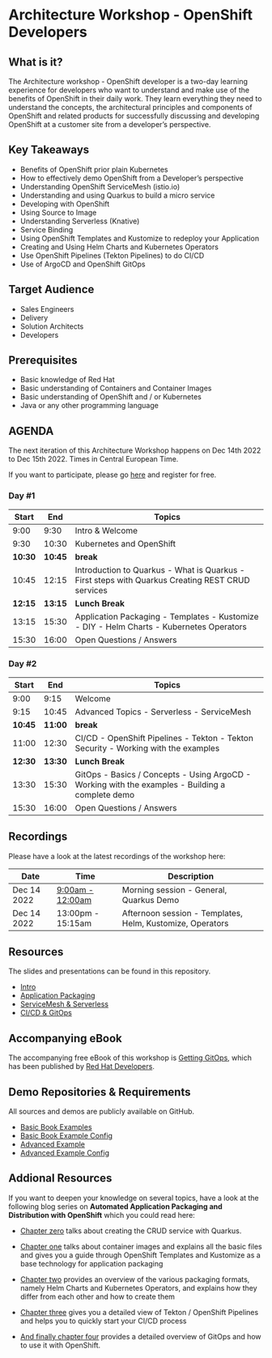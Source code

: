 # Architecture Workshop - OpenShift Developers
## What is it?
The Architecture workshop - OpenShift developer is a two-day learning experience for developers who want to understand and make use of the benefits of OpenShift in their daily work. They learn everything they need to understand the concepts, the architectural principles and components of OpenShift and related products for successfully discussing and developing OpenShift at a customer site from a developer’s perspective.

## Key Takeaways
- Benefits of OpenShift prior plain Kubernetes
- How to effectively demo OpenShift from a Developer’s perspective
- Understanding OpenShift ServiceMesh (istio.io)
- Understanding and using Quarkus to build a micro service
- Developing with OpenShift 
- Using Source to Image
- Understanding Serverless (Knative)
- Service Binding
- Using OpenShift Templates and Kustomize to redeploy your Application
- Creating and Using Helm Charts and Kubernetes Operators
- Use OpenShift Pipelines (Tekton Pipelines) to do CI/CD
- Use of ArgoCD and OpenShift GitOps

## Target Audience
- Sales Engineers
- Delivery
- Solution Architects
- Developers

## Prerequisites
- Basic knowledge of Red Hat 
- Basic understanding of Containers and Container Images
- Basic understanding of OpenShift and / or Kubernetes
- Java or any other programming language

## AGENDA
The next iteration of this Architecture Workshop happens on Dec 14th 2022 to Dec 15th 2022. Times in Central European Time.

If you want to participate, please go [here](https://www.redhat-partner.com/enablement/trainings/register/278/) and register for free.

### Day #1
Start | End | Topics
------|-----|------
9:00 | 9:30| Intro & Welcome
9:30 | 10:30| Kubernetes and OpenShift
**10:30**|**10:45**| **break**
10:45|12:15|Introduction to Quarkus - What is Quarkus - First steps with Quarkus Creating REST CRUD services
**12:15**|**13:15**|**Lunch Break**
13:15|15:30|Application Packaging - Templates - Kustomize - DIY - Helm Charts - Kubernetes Operators
15:30|16:00|Open Questions / Answers


### Day #2
Start | End | Topics
------|-----|------
9:00 | 9:15| Welcome
9:15 | 10:45| Advanced Topics - Serverless - ServiceMesh
**10:45**|**11:00**| **break**
11:00|12:30|CI/CD - OpenShift Pipelines - Tekton - Tekton Security - Working with the examples
**12:30**|**13:30**|**Lunch Break**
13:30|15:30|GitOps - Basics / Concepts - Using ArgoCD - Working with the examples - Building a complete demo
15:30|16:00|Open Questions / Answers

## Recordings
Please have a look at the latest recordings of the workshop here:

Date | Time | Description
-----|-------|------------
Dec 14 2022 | [9:00am - 12:00am](https://drive.google.com/file/d/1H-AfeqH5ADwowEBYagI46c4U51Cn5BHd/view?usp=share_link) | Morning session - General, Quarkus Demo 
Dec 14 2022 | 13:00pm - 15:15am | Afternoon session - Templates, Helm, Kustomize, Operators

## Resources
The slides and presentations can be found in this repository.

- [Intro](material/1_Introduction%20to%20Red%20Hat%20OpenShift%20for%20Developers.pdf)
- [Application Packaging](material/2_Application%20Packaging.pdf)
- [ServiceMesh & Serverless](material/3_ServiceMesh%20&%20Serverless.pdf)
- [CI/CD & GitOps](material/4_CI_CD.pdf)

## Accompanying eBook
The accompanying free eBook of this workshop is [Getting GitOps](https://developers.redhat.com/e-books/getting-gitops-practical-platform-openshift-argo-cd-and-tekton), which has been published by [Red Hat Developers](https://developers.redhat.com/). 

## Demo Repositories & Requirements
All sources and demos are publicly available on GitHub. 
- [Basic Book Examples](https://github.com/wpernath/book-example.git)
- [Basic Book Example Config](https://github.com/wpernath/person-service-config.git)
- [Advanced Example](https://github.com/wpernath/light-control.git)
- [Advanced Example Config](https://github.com/wpernath/light-control-config.git)


## Addional Resources
If you want to deepen your knowledge on several topics, have a look at the following blog series on **Automated Application Packaging and Distribution with OpenShift** which you could read here: 

- [Chapter zero](https://www.opensourcerers.org/2021/12/20/how-to-quickly-create-a-crud-service-with-quarkus/) talks about creating the CRUD service with Quarkus.

- [Chapter one](https://www.opensourcerers.org/2021/04/26/automated-application-packaging-and-distribution-with-openshift-part-12/) talks about container images and explains all the basic files and gives you a guide through OpenShift Templates and Kustomize as a base technology for application packaging
- [Chapter two](https://www.opensourcerers.org/2021/05/24/automated-application-packaging-and-distribution-with-openshift-part-23/) provides an overview of the various packaging formats, namely Helm Charts and Kubernetes Operators, and explains how they differ from each other and how to create them
- [Chapter three](https://www.opensourcerers.org/2021/07/26/automated-application-packaging-and-distribution-with-openshift-tekton-pipelines-part-34-2/) gives you a detailed view of Tekton / OpenShift Pipelines and helps you to quickly start your CI/CD process
- [And finally chapter four](https://www.opensourcerers.org/2021/09/06/automated-application-packaging-and-distribution-with-openshift-gitops-and-argocd-part-44) provides a detailed overview of GitOps and how to use it with OpenShift. 

